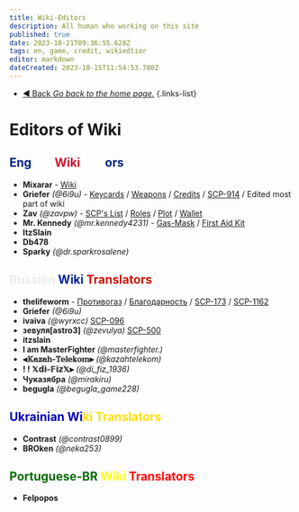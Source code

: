 ```yaml
---
title: Wiki-Editors
description: All human who working on this site
published: true
date: 2023-10-21T09:36:55.628Z
tags: en, game, credit, wikiedtior
editor: markdown
dateCreated: 2023-10-15T11:54:53.780Z
---
```


- [:arrow_backward: Back *Go back to the home page.*](/en/home#credits)
{.links-list}
# Editors of Wiki
## <font color="#00247d">Eng</font><font color="#ffffff">lish</font> <font color="#d1132c">Wiki</font> <font color="#ffffff">Edit</font><font color="#08249f"></font><font color="#00247d">ors</font>
- **Mixarar** - [Wiki](https://wiki.scpcbm.com/home)
- **Griefer** *(@6i9u)* - [Keycards](https://wiki.scpcbm.com/en/game/items/Keycards) / [Weapons](/en/game/weapons) / [Credits](/en/home#credits) / [SCP-914](/en/game/rooms/scp914) / Edited most part of wiki
- **Zav** *(@zavpw)* - [SCP's List](https://wiki.scpcbm.com/en/game/scps) / [Roles](https://wiki.scpcbm.com/en/game/jobs) /  [Plot](https://wiki.scpcbm.com/en/game/plot) / [Wallet](/en/game/items/Wallet)
- **Mr. Kennedy** *(@mr.kennedy4231)* - [Gas-Mask](https://wiki.scpcbm.com/en/game/items/gas-mask) / [First Aid Kit](/en/game/items/first-aid-kit)
- **ItzSlain** 
- **Db478**
- **Sparky** *(@dr.sparkrosalene)*
## <font color="#ececec">Russian</font> <font color="#08249f">Wiki</font> <font color="#d01303">Translators</font>
- **thelifeworm** - [Противогаз](https://wiki.scpcbm.com/ru/game/items/gas-mask) / [Благодарность](https://wiki.scpcbm.com/ru/home#благодарность) / [SCP-173](https://wiki.scpcbm.com/ru/game/scps/173) / [SCP-1162](https://wiki.scpcbm.com/ru/game/scps/1162)
- **Griefer** *(@6i9u)*
- **ivaiva** *(@wyrxcc)* [SCP-096](https://wiki.scpcbm.com/ru/game/scps/096)
- **зевуля[astro3]** *(@zevulya)* [SCP-500](https://wiki.scpcbm.com/ru/game/scps/500)
- **itzslain**
- **I am MasterFighter** *(@masterfighter.)*
- **⫷𝕂𝕒𝕫𝕒𝕙-𝕋𝕖𝕝𝕖𝕜𝕠𝕞⫸** *(@kazahtelekom)*
- **! ! 𝕏𝕕𝕚-𝔽𝕚𝕫𝕏⫸** *(@di_fiz_1936)*
- **Чуказябра** *(@mirakiru)*
- **begugla** *(@begugla_game228)*
## <font color="#0402b6">Ukrainian Wi</font><font color="#fce100">ki Translators</font>
- **Contrast** *(@contrast0899)*
- **BROken** *(@neka253)*
## <font color="#086b08">Portuguese-BR</font> <font color="#ffff08">Wiki</font> <font color="#ff0808">Translators</font>
- **Felpopos**